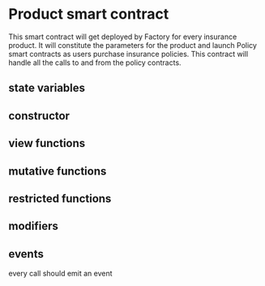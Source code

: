 # Product smart contract
This smart contract will get deployed by Factory for every insurance product. It will constitute the parameters for the product and launch Policy smart contracts as users purchase insurance policies. This contract will handle all the calls to and from the policy contracts.

## state variables

## constructor

## view functions

## mutative functions

## restricted functions

## modifiers

## events
every call should emit an event
